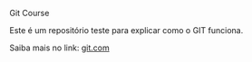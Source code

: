 Git Course

Este é um repositório teste para explicar como o GIT funciona.

Saiba mais no link: [git.com](https://git.com)